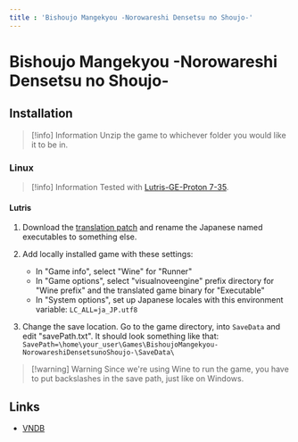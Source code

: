 ```yaml
---
title : 'Bishoujo Mangekyou -Norowareshi Densetsu no Shoujo-'
---
```


# Bishoujo Mangekyou -Norowareshi Densetsu no Shoujo-
## Installation

> [!info] Information
> Unzip the game to whichever folder you would like it to be in.

### Linux

> [!info] Information
> Tested with [Lutris-GE-Proton 7-35](/linux/adding-wine-versions).

#### Lutris

1. Download the [translation patch](https://arcadeotic.wixsite.com/euphemictl/single-post/2018/10/09/Bishoujo-Mangekyou-A-Girls-Cursed-Legend) and rename the Japanese named executables to something else.

2. Add locally installed game with these settings:

   * In "Game info", select "Wine" for "Runner"
   * In "Game options", select "visualnoveengine" prefix directory for "Wine prefix" and the translated game binary for "Executable"
   * In "System options", set up Japanese locales with this environment variable: `LC_ALL=ja_JP.utf8`
  
3. Change the save location. Go to the game directory, into `SaveData` and edit "savePath.txt". It should look something like that:
`SavePath=\home\your_user\Games\BishoujoMangekyou-NorowareshiDensetsunoShoujo-\SaveData\`

> [!warning] Warning
> Since we're using Wine to run the game, you have to put backslashes in the save path, just like on Windows.

## Links

* [VNDB](https://vndb.org/v8038)

